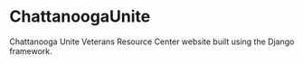 # ChattanoogaUnite
Chattanooga Unite Veterans Resource Center website built using the Django framework. 
